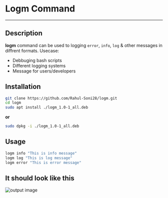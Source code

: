 # Logm Command
---
## Description
**logm** command can be used to logging `error`, `info`, `log` & other messages in diffrent formats. 
Usecase:
- Debbuging bash scripts
- Different logging systems
- Message for users/developers

## Installation

```bash
git clone https://github.com/Rahul-Soni28/logm.git
cd logm
sudo apt install ./logm_1.0-1_all.deb
```
**or**
```bash
sudo dpkg -i ./logm_1.0-1_all.deb
```
## Usage

```bash
logm info "This is info message"
logm log "This is log message"
logm error "This is error message"
```
## It should look like this
![output image](https://i.ibb.co/37yNW7v/Screenshot-from-2022-01-13-16-32-36.png)